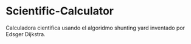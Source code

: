 # Scientific-Calculator
Calculadora cientifica usando el algoridmo shunting yard inventado por Edsger Dijkstra.

